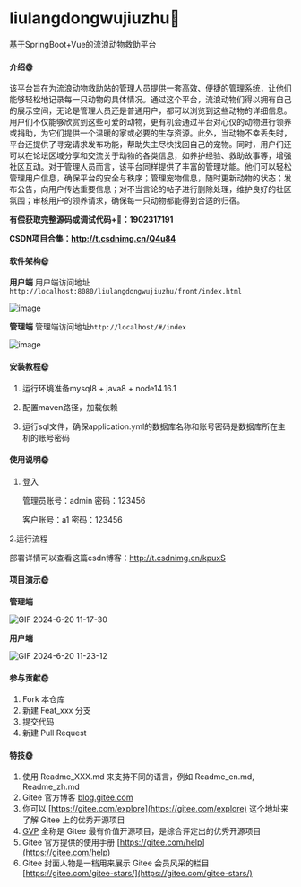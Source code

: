 # liulangdongwujiuzhu🎂
基于SpringBoot+Vue的流浪动物救助平台

#### 介绍🌞

该平台旨在为流浪动物救助站的管理人员提供一套高效、便捷的管理系统，让他们能够轻松地记录每一只动物的具体情况。通过这个平台，流浪动物们得以拥有自己的展示空间，无论是管理人员还是普通用户，都可以浏览到这些动物的详细信息。用户们不仅能够欣赏到这些可爱的动物，更有机会通过平台对心仪的动物进行领养或捐助，为它们提供一个温暖的家或必要的生存资源。此外，当动物不幸丢失时，平台还提供了寻宠请求发布功能，帮助失主尽快找回自己的宠物。同时，用户们还可以在论坛区域分享和交流关于动物的各类信息，如养护经验、救助故事等，增强社区互动。对于管理人员而言，该平台同样提供了丰富的管理功能。他们可以轻松管理用户信息，确保平台的安全与秩序；管理宠物信息，随时更新动物的状态；发布公告，向用户传达重要信息；对不当言论的帖子进行删除处理，维护良好的社区氛围；审核用户的领养请求，确保每一只动物都能得到合适的归宿。


**有偿获取完整源码或调试代码+🐧：1902317191**

**CSDN项目合集：http://t.csdnimg.cn/Q4u84**

#### 软件架构🌞

**用户端**
用户端访问地址`http://localhost:8080/liulangdongwujiuzhu/front/index.html`

![image](https://github.com/luooin/liulangdongwujiuzhu/assets/85004172/a9f40135-bc3f-4562-ba76-57403fb5ed8c)

**管理端**
管理端访问地址`http://localhost/#/index`

![image](https://github.com/luooin/liulangdongwujiuzhu/assets/85004172/e719ca7b-62cb-469f-98d1-8f403af9b48a)


#### 安装教程🌞

1. 运行环境准备mysql8 + java8 + node14.16.1

2. 配置maven路径，加载依赖

3. 运行sql文件，确保application.yml的数据库名称和账号密码是数据库所在主机的账号密码

#### 使用说明🌞

1. 登入

   管理员账号：admin	密码：123456

   客户账号：a1	密码：123456

2.运行流程

部署详情可以查看这篇csdn博客：http://t.csdnimg.cn/kpuxS

#### 项目演示🌞

**管理端**

![GIF 2024-6-20 11-17-30](https://github.com/luooin/liulangdongwujiuzhu/assets/85004172/011a0d4e-c363-45f2-b064-2e3b7026a75f)

**用户端**

![GIF 2024-6-20 11-23-12](https://github.com/luooin/liulangdongwujiuzhu/assets/85004172/59327893-6ccc-4bc8-bb35-ce69e4210019)





#### 参与贡献🌞

1.  Fork 本仓库
2.  新建 Feat_xxx 分支
3.  提交代码
4.  新建 Pull Request


#### 特技🌞

1.  使用 Readme\_XXX.md 来支持不同的语言，例如 Readme\_en.md, Readme\_zh.md
2.  Gitee 官方博客 [blog.gitee.com](https://blog.gitee.com)
3.  你可以 [https://gitee.com/explore](https://gitee.com/explore) 这个地址来了解 Gitee 上的优秀开源项目
4.  [GVP](https://gitee.com/gvp) 全称是 Gitee 最有价值开源项目，是综合评定出的优秀开源项目
5.  Gitee 官方提供的使用手册 [https://gitee.com/help](https://gitee.com/help)
6.  Gitee 封面人物是一档用来展示 Gitee 会员风采的栏目 [https://gitee.com/gitee-stars/](https://gitee.com/gitee-stars/)
